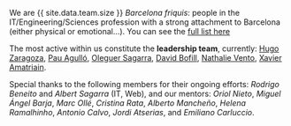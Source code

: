 We are {{ site.data.team.size }} *Barcelona friquis*: people in the IT/Engineering/Sciences profession with a strong attachment to Barcelona (either physical or emotional...). You can see the [full list here](/teamlisting.html)

The most active within us constitute the **leadership team**, currently:
[Hugo Zaragoza](https://www.linkedin.com/in/hugozaragoza),
[Pau Agulló](https://www.linkedin.com/in/pauagullo),
[Oleguer Sagarra](https://www.linkedin.com/in/oleguer-sagarra-64588a40),
[David Bofill](https://www.linkedin.com/in/david-bofill-pages),
[Nathalie Vento](https://www.linkedin.com/in/nathalie-vento-16088847),
[Xavier Amatriain](https://www.linkedin.com/in/xamatriain).

Special thanks to the following members for their ongoing efforts:
*Rodrigo Beneito* and *Albert Sagarra* (IT, Web),
and our mentors:
*Oriol Nieto*,
*Miguel Ángel Barja*,
*Marc Ollé*,
*Cristina Rata*,
*Alberto Mancheño*,
*Helena Ramalhinho*,
*Antonio Calvo*,
*Jordi Atserias*,
and
*Emiliano Carluccio*.
